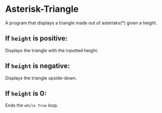 ﻿# Asterisk-Triangle
A program that displays a triangle made out of asterisks(*) given a height.
<br>
## If ```height``` is positive:
Displays the triangle with the inputted height.
<br>
## If ```height``` is negative:
Displays the triangle upside-down.
<br>
## If ```height``` is 0:
Ends the ```while True``` loop.
